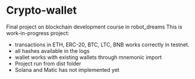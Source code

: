 # Crypto-wallet
Final project on blockchain development course in robot_dreams
This is work-in-progress project:
 - transactions in ETH, ERC-20, BTC, LTC, BNB works correctly in testnet. 
 - all hashes available in the logs 
 - wallet works with existing wallets through mnemonic import
 - Project run from dist folder
 - Solana and Matic has not implemented yet

